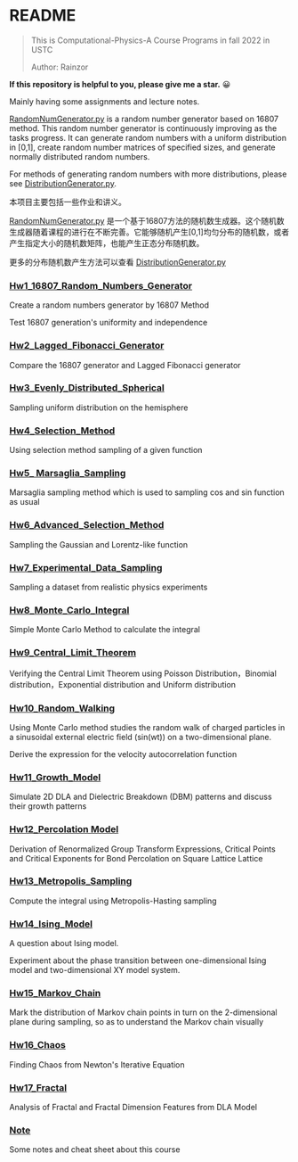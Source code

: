 # README

> This is Computational-Physics-A Course Programs in fall 2022 in USTC 
>
> Author: Rainzor

**If this repository is helpful to you, please give me a star.**  :grinning:

Mainly having some assignments and lecture notes.

[RandomNumGenerator.py](./RandNumGenerator.py) is a random number generator based on 16807 method. This random number generator is continuously improving as the tasks progress. It can generate random numbers with a uniform distribution in [0,1], create random number matrices of specified sizes, and generate normally distributed random numbers. 

For methods of generating random numbers with more distributions, please see [DistributionGenerator.py](./DistributionGenerator.py).

本项目主要包括一些作业和讲义。

[RandomNumGenerator.py](./RandNumGenerator.py) 是一个基于16807方法的随机数生成器。这个随机数生成器随着课程的进行在不断完善。它能够随机产生[0,1]均匀分布的随机数，或者产生指定大小的随机数矩阵，也能产生正态分布随机数。

更多的分布随机数产生方法可以查看 [DistributionGenerator.py](./DistributionGenerator.py)


### [Hw1_16807_Random_Numbers_Generator](./01_16807_RandNumGenerator)

Create a random numbers generator by 16807 Method

Test 16807 generation's uniformity and independence

### [Hw2_Lagged_Fibonacci_Generator](./02_Lagged_Fibonacci_Generator)

Compare the 16807 generator  and Lagged Fibonacci generator

### [Hw3_Evenly_Distributed_Spherical](./03_Evenly_Distributed_Spherical)

Sampling  uniform distribution on the hemisphere

### [Hw4_Selection_Method](./04_Selection_Method)

Using selection method sampling of a given function

### [Hw5_ Marsaglia_Sampling](./05_Marsaglia_Sampling)

Marsaglia sampling method which is used to sampling cos and sin function as usual

### [Hw6_Advanced_Selection_Method](./06_Advanced_Selection_Method)

Sampling the Gaussian and Lorentz-like function

### [Hw7_Experimental_Data_Sampling](./07_Experimental_Data_Sampling)

Sampling a dataset from realistic physics experiments

### [Hw8_Monte_Carlo_Integral](./08_Monte_Carlo_Integral)

Simple Monte Carlo Method to calculate the integral 

### [Hw9_Central_Limit_Theorem](./09_Central_Limit_Theorem)

Verifying the Central Limit Theorem using Poisson Distribution，Binomial distribution，Exponential distribution and Uniform distribution

### [Hw10_Random_Walking](./10_Random_Walking)

Using Monte Carlo method studies the random walk of charged particles in a sinusoidal external electric field (sin(wt)) on a two-dimensional plane. 

Derive the expression for the velocity autocorrelation function

### [Hw11_Growth_Model](./11_Growth_Model)

Simulate 2D DLA and Dielectric Breakdown (DBM) patterns and discuss their growth patterns

### [Hw12_Percolation Model](./12_Percolation_Model)

Derivation of Renormalized Group Transform Expressions, Critical Points and Critical Exponents for Bond Percolation on Square Lattice Lattice

### [Hw13_Metropolis_Sampling](./13_Metropolis_Sampling)

Compute the integral using Metropolis-Hasting sampling

### [Hw14_Ising_Model](./14_Ising_Model)

A question about Ising model.

Experiment about the phase transition between one-dimensional Ising model and two-dimensional XY model system.


### [Hw15_Markov_Chain](./15_Markov_Chain)

Mark the distribution of Markov chain points in turn on the 2-dimensional plane during sampling, so as to understand the Markov chain visually

### [Hw16_Chaos](./16_Chaos)

Finding Chaos from Newton's Iterative Equation

### [Hw17_Fractal](./17_Fractal)

Analysis of Fractal and Fractal Dimension Features from DLA Model


### [Note](./Note)

Some notes and cheat sheet about this course
